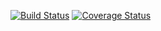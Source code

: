 [![Build Status](https://travis-ci.com/kellencataldo/portquery.svg?branch=master)](https://travis-ci.com/kellencataldo/portquery)
[![Coverage Status](https://coveralls.io/repos/github/kellencataldo/portquery/badge.svg?branch=master&service=github)](https://coveralls.io/github/kellencataldo/portquery?branch=master)
